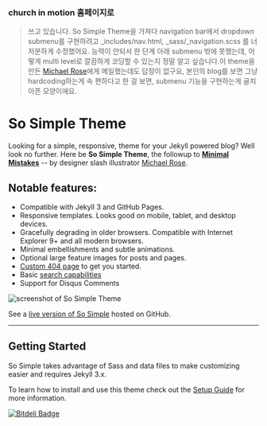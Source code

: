 ### church in motion 홈페이지로
> 쓰고 있습니다. So Simple Theme을 가져다 navigation bar에서 dropdown submenu를 구현하려고 _includes/nav.html, _sass/_navigation.scss 를 너저분하게 수정했어요. 능력이 안되서 한 단계 아래 submenu 밖에 못했는데, 어떻게 multi level로 깔끔하게 코딩할 수 있는지 정말 알고 싶습니다.이 theme을 만든 [Michael Rose](http://mademistakes.com)에게 메일했는데도 답장이 없구요, 본인의 blog를 보면 그냥 hardcoding하는게 속 편하다고 한 걸 보면, submenu 기능을 구현하는게 골치아픈 모양이에요.

# So Simple Theme

Looking for a simple, responsive, theme for your Jekyll powered blog? Well look no further. Here be **So Simple Theme**, the followup to [**Minimal Mistakes**](http://mmistakes.github.io/minimal-mistakes/) -- by designer slash illustrator [Michael Rose](http://mademistakes.com).

## Notable features:

* Compatible with Jekyll 3 and GitHub Pages.
* Responsive templates. Looks good on mobile, tablet, and desktop devices.
* Gracefully degrading in older browsers. Compatible with Internet Explorer 9+ and all modern browsers.
* Minimal embellishments and subtle animations.
* Optional large feature images for posts and pages.
* [Custom 404 page](http://mmistakes.github.io/so-simple-theme/404.html) to get you started.
* Basic [search capabilities](https://github.com/mathaywarduk/jekyll-search)
* Support for Disqus Comments

![screenshot of So Simple Theme](http://mmistakes.github.io/so-simple-theme/images/so-simple-theme-preview.jpg)

See a [live version of So Simple](http://mmistakes.github.io/so-simple-theme/) hosted on GitHub.

---

## Getting Started

So Simple takes advantage of Sass and data files to make customizing easier and requires Jekyll 3.x.

To learn how to install and use this theme check out the [Setup Guide](http://mmistakes.github.io/so-simple-theme/theme-setup/) for more information.

[![Bitdeli Badge](https://d2weczhvl823v0.cloudfront.net/mmistakes/so-simple-theme/trend.png)](https://bitdeli.com/free "Bitdeli Badge")
